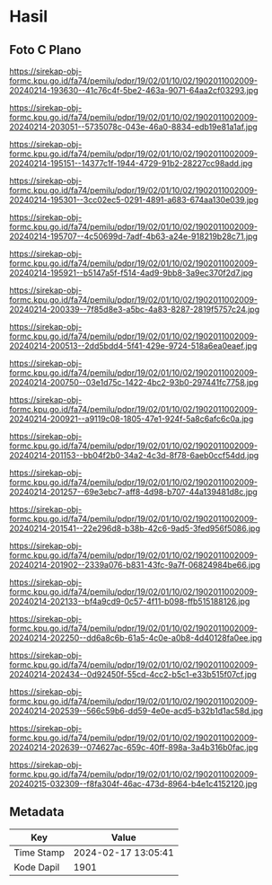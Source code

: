 # Hasil

## Foto C Plano

https://sirekap-obj-formc.kpu.go.id/fa74/pemilu/pdpr/19/02/01/10/02/1902011002009-20240214-193630--41c76c4f-5be2-463a-9071-64aa2cf03293.jpg

https://sirekap-obj-formc.kpu.go.id/fa74/pemilu/pdpr/19/02/01/10/02/1902011002009-20240214-203051--5735078c-043e-46a0-8834-edb19e81a1af.jpg

https://sirekap-obj-formc.kpu.go.id/fa74/pemilu/pdpr/19/02/01/10/02/1902011002009-20240214-195151--14377c1f-1944-4729-91b2-28227cc98add.jpg

https://sirekap-obj-formc.kpu.go.id/fa74/pemilu/pdpr/19/02/01/10/02/1902011002009-20240214-195301--3cc02ec5-0291-4891-a683-674aa130e039.jpg

https://sirekap-obj-formc.kpu.go.id/fa74/pemilu/pdpr/19/02/01/10/02/1902011002009-20240214-195707--4c50699d-7adf-4b63-a24e-918219b28c71.jpg

https://sirekap-obj-formc.kpu.go.id/fa74/pemilu/pdpr/19/02/01/10/02/1902011002009-20240214-195921--b5147a5f-f514-4ad9-9bb8-3a9ec370f2d7.jpg

https://sirekap-obj-formc.kpu.go.id/fa74/pemilu/pdpr/19/02/01/10/02/1902011002009-20240214-200339--7f85d8e3-a5bc-4a83-8287-2819f5757c24.jpg

https://sirekap-obj-formc.kpu.go.id/fa74/pemilu/pdpr/19/02/01/10/02/1902011002009-20240214-200513--2dd5bdd4-5f41-429e-9724-518a6ea0eaef.jpg

https://sirekap-obj-formc.kpu.go.id/fa74/pemilu/pdpr/19/02/01/10/02/1902011002009-20240214-200750--03e1d75c-1422-4bc2-93b0-297441fc7758.jpg

https://sirekap-obj-formc.kpu.go.id/fa74/pemilu/pdpr/19/02/01/10/02/1902011002009-20240214-200921--a9119c08-1805-47e1-924f-5a8c6afc6c0a.jpg

https://sirekap-obj-formc.kpu.go.id/fa74/pemilu/pdpr/19/02/01/10/02/1902011002009-20240214-201153--bb04f2b0-34a2-4c3d-8f78-6aeb0ccf54dd.jpg

https://sirekap-obj-formc.kpu.go.id/fa74/pemilu/pdpr/19/02/01/10/02/1902011002009-20240214-201257--69e3ebc7-aff8-4d98-b707-44a139481d8c.jpg

https://sirekap-obj-formc.kpu.go.id/fa74/pemilu/pdpr/19/02/01/10/02/1902011002009-20240214-201541--22e296d8-b38b-42c6-9ad5-3fed956f5086.jpg

https://sirekap-obj-formc.kpu.go.id/fa74/pemilu/pdpr/19/02/01/10/02/1902011002009-20240214-201902--2339a076-b831-43fc-9a7f-06824984be66.jpg

https://sirekap-obj-formc.kpu.go.id/fa74/pemilu/pdpr/19/02/01/10/02/1902011002009-20240214-202133--bf4a9cd9-0c57-4f11-b098-ffb515188126.jpg

https://sirekap-obj-formc.kpu.go.id/fa74/pemilu/pdpr/19/02/01/10/02/1902011002009-20240214-202250--dd6a8c6b-61a5-4c0e-a0b8-4d40128fa0ee.jpg

https://sirekap-obj-formc.kpu.go.id/fa74/pemilu/pdpr/19/02/01/10/02/1902011002009-20240214-202434--0d92450f-55cd-4cc2-b5c1-e33b515f07cf.jpg

https://sirekap-obj-formc.kpu.go.id/fa74/pemilu/pdpr/19/02/01/10/02/1902011002009-20240214-202539--566c59b6-dd59-4e0e-acd5-b32b1d1ac58d.jpg

https://sirekap-obj-formc.kpu.go.id/fa74/pemilu/pdpr/19/02/01/10/02/1902011002009-20240214-202639--074627ac-659c-40ff-898a-3a4b316b0fac.jpg

https://sirekap-obj-formc.kpu.go.id/fa74/pemilu/pdpr/19/02/01/10/02/1902011002009-20240215-032309--f8fa304f-46ac-473d-8964-b4e1c4152120.jpg


## Metadata

| Key        | Value               |
| ---------- | ------------------- |
| Time Stamp | 2024-02-17 13:05:41 |
| Kode Dapil | 1901                |



